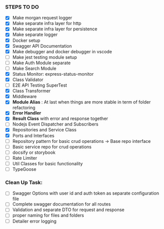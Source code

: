 ### STEPS TO DO

- [x] Make morgan request logger
- [x] Make separate infra layer for http
- [x] Make separate infra layer for persistence
- [x] Make separate logger
- [x] Docker setup
- [x] Swagger API Documentation
- [x] Make debugger and docker debugger in vscode
- [ ] Make jest testing module setup
- [ ] Make Auth Module separate
- [ ] Make Search Module
- [x] Status Monitor: express-status-monitor
- [x] Class Validator
- [ ] E2E API Testing SuperTest
- [x] Class Transformer
- [x] Middleware
- [x] **Module Alias** : At last when things are more stable in term of folder refactoring
- [x] **Error Handler**
- [x] **Result Class** with error and response together
- [ ] Nodejs Event Dispatcher and Subscribers
- [x] Repositories and Service Class
- [x] Ports and Interfaces
- [ ] Repository pattern for basic crud operations -> Base repo interface
- [ ] Basic service repo for crud operations
- [ ] docsify or storybook
- [ ] Rate Limiter
- [ ] Util Classes for basic functionality
- [ ] TypeGoose

### Clean Up Task:

- [ ] Swagger Options with user id and auth token as separate configuration file
- [ ] Complete swagger documentation for all routes
- [ ] Validation and separate DTO for request and response
- [ ] proper naming for files and folders
- [ ] Detailer error logging
